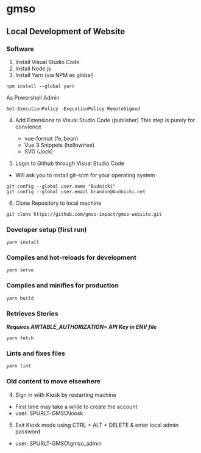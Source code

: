 # gmso

## Local Development of Website

### Software

1. Install Visual Studio Code
2. Install Node.js
3. Install Yarn (via NPM as global)

```
npm install --global yarn 

```

As Powershell Admin

```
Set-ExecutionPolicy -ExecutionPolicy RemoteSigned

```

4. Add Extensions to Visual Studio Code (publisher)
    This step is purely for convience

    - vue-format (fe_bean)
    - Vue 3 Snippets (hollowtree)
    - SVG (Jock)

5. Login to Github through Visual Studio Code
- Will ask you to install git-scm for your operating system

```
git config --global user.name "Budnicki"
git config --global user.email brandon@budnicki.net

```

6. Clone Repository to local machine

```
git clone https://github.com/gmso-impact/gmso-website.git
```

### Developer setup (first run)

```
yarn install
```

### Compiles and hot-reloads for development
```
yarn serve
```

### Compiles and minifies for production
```
yarn build
```

### Retrieves Stories
***Requires AIRTABLE_AUTHORIZATION= API Key in ENV file*** 
```
yarn fetch
```

### Lints and fixes files
```
yarn lint
```


### Old content to move elsewhere

4. Sign in with Kiosk by restarting machine
- First time may take a while to create the account
- user: SPURLT-GMSO\kiosk
5. Exit Kiosk mode using CTRL + ALT + DELETE & enter local admin password
- user: SPURLT-GMSO\gmso_admin
